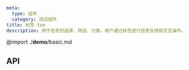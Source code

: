 ```yaml
meta:
  type: 组件
  category: 测试组件
title: 标签 tee
description: 用于信息的选择、筛选、分类。用户通过标签进行信息反馈和交互操作。
```

@import ./__demo__/basic.md

## API



